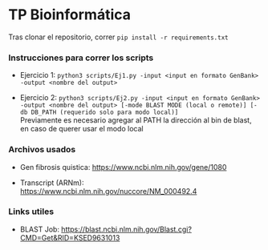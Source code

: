 # TP Bioinformática
Tras clonar el repositorio, correr `pip install -r requirements.txt`

### Instrucciones para correr los scripts

-   Ejercicio 1: `python3 scripts/Ej1.py -input <input en formato GenBank> -output <nombre del output>`
    
-   Ejercicio 2: `python3 scripts/Ej2.py -input <input en formato GenBank> -output <nombre del output> [-mode BLAST MODE (local o remote)] [-db DB_PATH (requerido solo para modo local)]`\
    Previamente es necesario agregar al PATH la dirección al bin de blast, en caso de querer usar el modo local


### Archivos usados

- Gen fibrosis quistica: https://www.ncbi.nlm.nih.gov/gene/1080

- Transcript (ARNm): https://www.ncbi.nlm.nih.gov/nuccore/NM_000492.4

### Links utiles

- BLAST Job: https://blast.ncbi.nlm.nih.gov/Blast.cgi?CMD=Get&RID=KSED9631013
